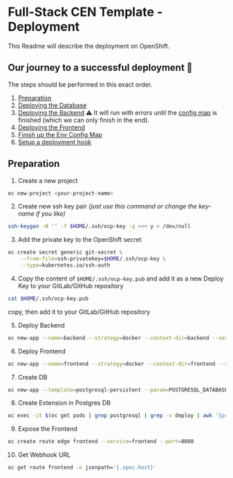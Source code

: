 # Full-Stack CEN Template - Deployment

This Readme will describe the deployment on OpenShift.

## Our journey to a successful deployment 🏁

The steps should be performed in this exact order.

1. [Preparation](#preparation)
2. [Deploying the Database](#database)
3. [Deploying the Backend](#backend) ⚠️ It will run with errors until the [config map](#env-config-map) is finished (which we can only finish in the end).
4. [Deploying the Frontend](#frontend)
5. [Finish up the Env Config Map](#env-config-map)
6. [Setup a deployment hook](#setup-a-deployment-hook)

## Preparation

1. Create a new project

```bash
oc new-project <your-project-name>
```

2. Create new ssh key pair _(just use this command or change the key-name if you like)_

```bash
ssh-keygen -N '' -f $HOME/.ssh/ocp-key -q <<< y > /dev/null
```

3. Add the private key to the OpenShift secret

```bash
oc create secret generic git-secret \
    --from-file=ssh-privatekey=$HOME/.ssh/ocp-key \
    --type=kubernetes.io/ssh-auth
```

4. Copy the content of `$HOME/.ssh/ocp-key.pub` and add it as a new Deploy Key to your GitLab/GitHub repository

```bash
cat $HOME/.ssh/ocp-key.pub
```

copy, then add it to your GitLab/GitHub repository

5. Deploy Backend

<!-- look at env file for environment variables -->

```bash
oc new-app --name=backend --strategy=docker --context-dir=backend --source-secret=git-secret <ssh-git-url>
```

6. Deploy Frontend

```bash
oc new-app --name=frontend --strategy=docker --context-dir=frontend --source-secret=git-secret <ssh-git-url>
```

7. Create DB

```bash
oc new-app --template=postgresql-persistent --param=POSTGRESQL_DATABASE=app --param=POSTGRESQL_USER=test --param=POSTGRESQL_PASSWORD=test1234
```

8. Create Extension in Postgres DB

```bash
oc exec -it $(oc get pods | grep postgresql | grep -v deploy | awk '{print $1}') -- psql -d app -c 'CREATE EXTENSION IF NOT EXISTS "uuid-ossp";'
```

9. Expose the Frontend

<!-- tls settings? -->

```bash
oc create route edge frontend --service=frontend --port=8080
```

10. Get Webhook URL

```bash
oc get route frontend -o jsonpath='{.spec.host}'
```
